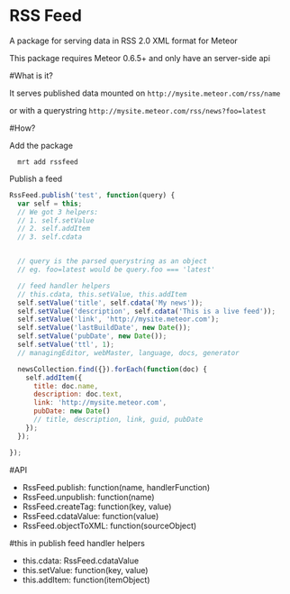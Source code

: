 RSS Feed
========

A package for serving data in RSS 2.0 XML format for Meteor

This package requires Meteor 0.6.5+ and only have an server-side api

#What is it?

It serves published data mounted on `http://mysite.meteor.com/rss/name`

or with a querystring `http://mysite.meteor.com/rss/news?foo=latest`

#How?

Add the package
```
  mrt add rssfeed
```

Publish a feed
```js
RssFeed.publish('test', function(query) {
  var self = this;
  // We got 3 helpers:
  // 1. self.setValue
  // 2. self.addItem
  // 3. self.cdata


  // query is the parsed querystring as an object
  // eg. foo=latest would be query.foo === 'latest'

  // feed handler helpers
  // this.cdata, this.setValue, this.addItem
  self.setValue('title', self.cdata('My news'));
  self.setValue('description', self.cdata('This is a live feed'));
  self.setValue('link', 'http://mysite.meteor.com');
  self.setValue('lastBuildDate', new Date());
  self.setValue('pubDate', new Date());
  self.setValue('ttl', 1);
  // managingEditor, webMaster, language, docs, generator

  newsCollection.find({}).forEach(function(doc) {
    self.addItem({
      title: doc.name,
      description: doc.text,
      link: 'http://mysite.meteor.com',
      pubDate: new Date()
      // title, description, link, guid, pubDate
    });
  });

});
```

#API
* RssFeed.publish: function(name, handlerFunction)
* RssFeed.unpublish: function(name)
* RssFeed.createTag: function(key, value)
* RssFeed.cdataValue: function(value)
* RssFeed.objectToXML: function(sourceObject)

#this in publish feed handler helpers
* this.cdata: RssFeed.cdataValue
* this.setValue: function(key, value)
* this.addItem: function(itemObject)

